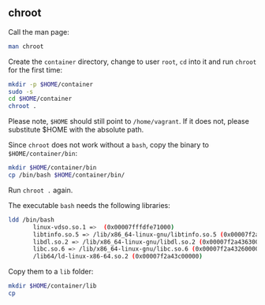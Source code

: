 ## chroot
Call the man page:

```bash
man chroot
```

Create the `container` directory, change to user `root`, `cd` into it and run `chroot` for the first time:

```bash
mkdir -p $HOME/container
sudo -s
cd $HOME/container
chroot .
```

Please note, `$HOME` should still point to `/home/vagrant`. If it does not, please substitute $HOME with the absolute path.

Since `chroot` does not work without a `bash`, copy the binary to `$HOME/container/bin`:
```bash
mkdir $HOME/container/bin
cp /bin/bash $HOME/container/bin/
```

Run `chroot .` again.

The executable `bash` needs the following libraries:
```bash
ldd /bin/bash
       linux-vdso.so.1 =>  (0x00007fffdfe71000)
       libtinfo.so.5 => /lib/x86_64-linux-gnu/libtinfo.so.5 (0x00007f2a43840000)
       libdl.so.2 => /lib/x86_64-linux-gnu/libdl.so.2 (0x00007f2a43630000)
       libc.so.6 => /lib/x86_64-linux-gnu/libc.so.6 (0x00007f2a43260000)
       /lib64/ld-linux-x86-64.so.2 (0x00007f2a43c00000)
```

Copy them to a `lib` folder:

```bash
mkdir $HOME/container/lib
cp
```
